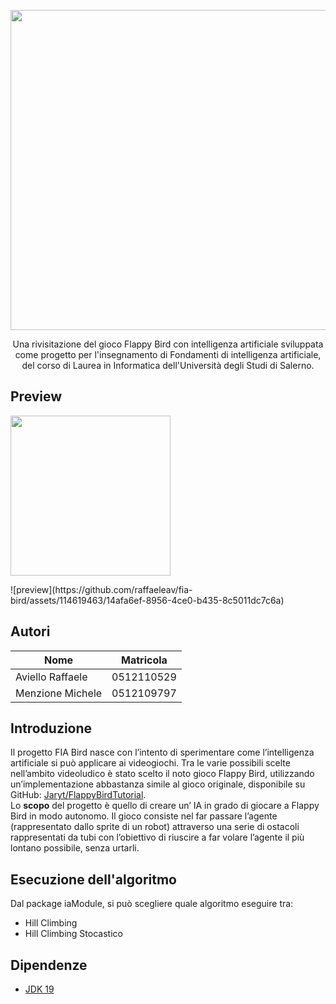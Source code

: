 <p align="center">
  <img src="https://github.com/raffaeleav/fia-bird/assets/114619463/2e8ea9ad-739f-4e58-98cb-70539385edf2" width="512" heigth="120">
</p>

<p align="center">
  Una rivisitazione del gioco Flappy Bird con intelligenza artificiale sviluppata come progetto per l'insegnamento di Fondamenti di intelligenza artificiale, del corso di Laurea in Informatica dell'Università degli Studi di Salerno.
</p>


## Preview
<p>
  <img src="https://github.com/raffaeleav/fia-bird/assets/114619463/14afa6ef-8956-4ce0-b435-8c5011dc7c6a" width="256" heigth="256">
</p>
![preview](https://github.com/raffaeleav/fia-bird/assets/114619463/14afa6ef-8956-4ce0-b435-8c5011dc7c6a)


## Autori
|Nome|Matricola|
|----|---------|
| Aviello Raffaele | 0512110529 |
| Menzione Michele | 0512109797 |


## Introduzione
Il progetto FIA Bird nasce con l’intento di sperimentare come l’intelligenza artificiale si può applicare ai videogiochi. Tra le varie possibili scelte nell’ambito videoludico è stato scelto il noto gioco Flappy Bird, utilizzando un’implementazione abbastanza
simile al gioco originale, disponibile su GitHub: [Jaryt/FlappyBirdTutorial](https://github.com/Jaryt/FlappyBirdTutorial).
<br>
Lo **scopo** del progetto è quello di creare un’ IA in grado di giocare a Flappy Bird in modo autonomo.
Il gioco consiste nel far passare l’agente (rappresentato dallo sprite di un robot) attraverso una serie di ostacoli rappresentati da tubi con l’obiettivo di riuscire a far volare l’agente il più lontano possibile, senza urtarli.


## Esecuzione dell'algoritmo
Dal package iaModule, si può scegliere quale algoritmo eseguire tra:
- Hill Climbing
- Hill Climbing Stocastico


## Dipendenze
- [JDK 19](https://www.oracle.com/java/technologies/downloads/#java19 "JDK 19")
